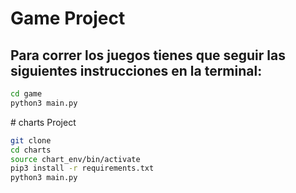 # Game Project

## Para correr los juegos tienes que seguir las siguientes instrucciones en la terminal:

```sh
cd game
python3 main.py
```

# charts Project

```sh
git clone
cd charts
source chart_env/bin/activate
pip3 install -r requirements.txt
python3 main.py
```
